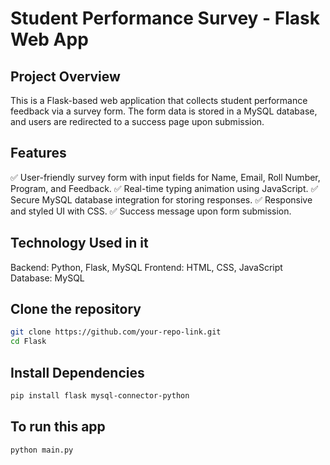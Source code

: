 # Student Performance Survey - Flask Web App
## Project Overview
This is a Flask-based web application that collects student performance feedback via a survey form. The form data is stored in a MySQL database, and users are redirected to a success page upon submission.

## Features
✅ User-friendly survey form with input fields for Name, Email, Roll Number, Program, and Feedback.
✅ Real-time typing animation using JavaScript.
✅ Secure MySQL database integration for storing responses.
✅ Responsive and styled UI with CSS.
✅ Success message upon form submission.

## Technology Used in it
Backend: Python, Flask, MySQL
Frontend: HTML, CSS, JavaScript
Database: MySQL

## Clone the repository
```bash
git clone https://github.com/your-repo-link.git
cd Flask 
```

## Install Dependencies
```bash
pip install flask mysql-connector-python
```

## To run this app
```bash
python main.py
```

